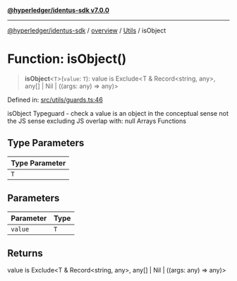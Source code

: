 [**@hyperledger/identus-sdk v7.0.0**](../../../../README.md)

***

[@hyperledger/identus-sdk](../../../../README.md) / [overview](../../../README.md) / [Utils](../README.md) / isObject

# Function: isObject()

> **isObject**\<`T`\>(`value`: `T`): value is Exclude\<T & Record\<string, any\>, any\[\] \| Nil \| ((args: any) =\> any)\>

Defined in: [src/utils/guards.ts:46](https://github.com/hyperledger/identus-edge-agent-sdk-ts/blob/96423ee84b124a31ce63036d9d623d1cb73a13c2/src/utils/guards.ts#L46)

isObject
Typeguard - check a value is an object in the conceptual sense not the JS sense
excluding JS overlap with:
  null
  Arrays
  Functions

## Type Parameters

| Type Parameter |
| ------ |
| `T` |

## Parameters

| Parameter | Type |
| ------ | ------ |
| `value` | `T` |

## Returns

value is Exclude\<T & Record\<string, any\>, any\[\] \| Nil \| ((args: any) =\> any)\>
